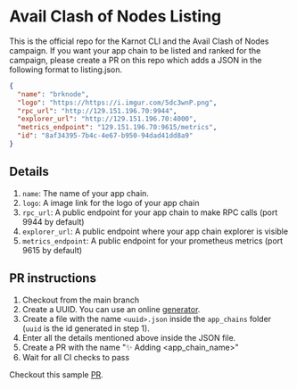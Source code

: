 # Avail Clash of Nodes Listing

This is the official repo for the Karnot CLI and the Avail Clash of Nodes campaign. If you want your app chain
to be listed and ranked for the campaign, please create a PR on this repo which adds a JSON in the following
format to listing.json.

```json
{
  "name": "brknode",
  "logo": "https://https://i.imgur.com/5dc3wnP.png",
  "rpc_url": "http://129.151.196.70:9944",
  "explorer_url": "http://129.151.196.70:4000",
  "metrics_endpoint": "129.151.196.70:9615/metrics",
  "id": "8af34395-7b4c-4e67-b950-94dad41dd8a9"
}
```

## Details

1. `name`: The name of your app chain.
2. `logo`: A image link for the logo of your app chain
3. `rpc_url`: A public endpoint for your app chain to make RPC calls (port 9944 by default)
4. `explorer_url`: A public endpoint where your app chain explorer is visible
5. `metrics_endpoint`: A public endpoint for your prometheus metrics (port 9615 by default)

## PR instructions

1. Checkout from the main branch
2. Create a UUID. You can use an online [generator](https://www.uuidgenerator.net/).
3. Create a file with the name `<uuid>.json` inside the `app_chains` folder (`uuid` is the id generated in step 1).
4. Enter all the details mentioned above inside the JSON file.
5. Create a PR with the name "✨ Adding <app_chain_name>"
6. Wait for all CI checks to pass

Checkout this sample [PR](https://github.com/karnotxyz/avail-campaign-listing/pull/195).
